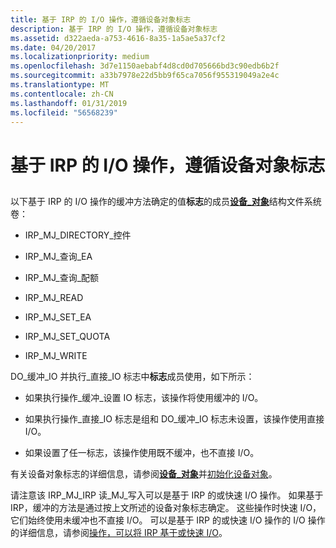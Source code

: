 ```yaml
---
title: 基于 IRP 的 I/O 操作，遵循设备对象标志
description: 基于 IRP 的 I/O 操作，遵循设备对象标志
ms.assetid: d322aeda-a753-4616-8a35-1a5ae5a37cf2
ms.date: 04/20/2017
ms.localizationpriority: medium
ms.openlocfilehash: 3d7e1150aebabf4d8cd0d705666bd3c90edb6b2f
ms.sourcegitcommit: a33b7978e22d5bb9f65ca7056f955319049a2e4c
ms.translationtype: MT
ms.contentlocale: zh-CN
ms.lasthandoff: 01/31/2019
ms.locfileid: "56568239"
---
```

# <a name="irp-based-io-operations-that-obey-device-object-flags"></a>基于 IRP 的 I/O 操作，遵循设备对象标志


## <span id="ddk_irp_based_io_operations_that_obey_device_object_flags_if"></span><span id="DDK_IRP_BASED_IO_OPERATIONS_THAT_OBEY_DEVICE_OBJECT_FLAGS_IF"></span>


以下基于 IRP 的 I/O 操作的缓冲方法确定的值**标志**的成员[**设备\_对象**](https://msdn.microsoft.com/library/windows/hardware/ff543147)结构文件系统卷：

-   IRP\_MJ\_DIRECTORY\_控件

-   IRP\_MJ\_查询\_EA

-   IRP\_MJ\_查询\_配额

-   IRP\_MJ\_READ

-   IRP\_MJ\_SET\_EA

-   IRP\_MJ\_SET\_QUOTA

-   IRP\_MJ\_WRITE

DO\_缓冲\_IO 并执行\_直接\_IO 标志中**标志**成员使用，如下所示：

-   如果执行操作\_缓冲\_设置 IO 标志，该操作将使用缓冲的 I/O。

-   如果执行操作\_直接\_IO 标志是组和 DO\_缓冲\_IO 标志未设置，该操作使用直接 I/O。

-   如果设置了任一标志，该操作使用既不缓冲，也不直接 I/O。

有关设备对象标志的详细信息，请参阅[**设备\_对象**](https://msdn.microsoft.com/library/windows/hardware/ff543147)并[初始化设备对象](https://msdn.microsoft.com/library/windows/hardware/ff547807)。

请注意该 IRP\_MJ\_IRP 读\_MJ\_写入可以是基于 IRP 的或快速 I/O 操作。 如果基于 IRP，缓冲的方法是通过按上文所述的设备对象标志确定。 这些操作时快速 I/O，它们始终使用未缓冲也不直接 I/O。 可以是基于 IRP 的或快速 I/O 操作的 I/O 操作的详细信息，请参阅[操作，可以将 IRP 基于或快速 I/O](operations-that-can-be-irp-based-or-fast-i-o.md)。

 

 




